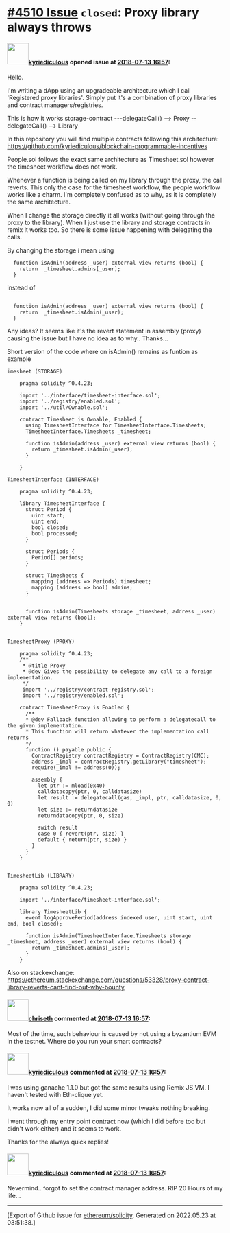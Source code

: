 # [\#4510 Issue](https://github.com/ethereum/solidity/issues/4510) `closed`: Proxy library always throws

#### <img src="https://avatars.githubusercontent.com/u/22256858?u=07b86c13cae3b8ba34a88fc20813dbeb5d40ab76&v=4" width="50">[kyriediculous](https://github.com/kyriediculous) opened issue at [2018-07-13 16:57](https://github.com/ethereum/solidity/issues/4510):

Hello. 

I'm writing a dApp using an upgradeable architecture which I call 'Registered proxy libraries'.
Simply put it's a combination of proxy libraries and contract managers/registries. 

This is how it works
storage-contract ---delegateCall() --> Proxy --delegateCall() --> Library 

In this repository you will find multiple contracts following this architecture: https://github.com/kyriediculous/blockchain-programmable-incentives

People.sol follows the exact same architecture as Timesheet.sol however the timesheet workflow does not work.

Whenever a function is being called on my library through the proxy, the call reverts. This only the case for the timesheet workflow, the people workflow works like a charm. I'm completely confused as to why, as it is completely the same architecture. 

When I change the storage directly it all works (without going through the proxy to the library). When I just use the library and storage contracts in remix it works too. So there is some issue happening with delegating the calls.

By changing the storage i mean using

```
  function isAdmin(address _user) external view returns (bool) {
    return  _timesheet.admins[_user];
  }
```

instead of 
```

  function isAdmin(address _user) external view returns (bool) {
    return  _timesheet.isAdmin(_user);
  }
```

Any ideas? It seems like it's the revert statement in assembly (proxy) causing the issue but I have no idea as to why.. Thanks...

Short version of the code where on isAdmin() remains as funtion as example

```
imesheet (STORAGE) 

    pragma solidity ^0.4.23;
    
    import '../interface/timesheet-interface.sol';
    import '../registry/enabled.sol';
    import '../util/Ownable.sol';
    
    contract Timesheet is Ownable, Enabled {
      using TimesheetInterface for TimesheetInterface.Timesheets;
      TimesheetInterface.Timesheets _timesheet;
    
      function isAdmin(address _user) external view returns (bool) {
        return _timesheet.isAdmin(_user);
      }
    
    }

TimesheetInterface (INTERFACE)

    pragma solidity ^0.4.23;
    
    library TimesheetInterface {
      struct Period {
        uint start;
        uint end;
        bool closed;
        bool processed;
      }
    
      struct Periods {
        Period[] periods;
      }
    
      struct Timesheets {
        mapping (address => Periods) timesheet;
        mapping (address => bool) admins;
      }
    
     
      function isAdmin(Timesheets storage _timesheet, address _user) external view returns (bool);
    }


TimesheetProxy (PROXY) 

    pragma solidity ^0.4.23;
    /**
     * @title Proxy
     * @dev Gives the possibility to delegate any call to a foreign implementation.
     */
     import '../registry/contract-registry.sol';
     import '../registry/enabled.sol';

    contract TimesheetProxy is Enabled {
      /**
      * @dev Fallback function allowing to perform a delegatecall to the given implementation.
      * This function will return whatever the implementation call returns
      */
      function () payable public {
        ContractRegistry contractRegistry = ContractRegistry(CMC);
        address _impl = contractRegistry.getLibrary("timesheet");
        require(_impl != address(0));
    
        assembly {
          let ptr := mload(0x40)
          calldatacopy(ptr, 0, calldatasize)
          let result := delegatecall(gas, _impl, ptr, calldatasize, 0, 0)
          let size := returndatasize
          returndatacopy(ptr, 0, size)
    
          switch result
          case 0 { revert(ptr, size) }
          default { return(ptr, size) }
        }
      }
    }


TimesheetLib (LIBRARY)

    pragma solidity ^0.4.23;
    
    import '../interface/timesheet-interface.sol';
    
    library TimesheetLib {
      event logApprovePeriod(address indexed user, uint start, uint end, bool closed);
    
      function isAdmin(TimesheetInterface.Timesheets storage _timesheet, address _user) external view returns (bool) {
        return _timesheet.admins[_user];
      }
    }
```

Also on stackexchange: https://ethereum.stackexchange.com/questions/53328/proxy-contract-library-reverts-cant-find-out-why-bounty

#### <img src="https://avatars.githubusercontent.com/u/9073706?v=4" width="50">[chriseth](https://github.com/chriseth) commented at [2018-07-13 16:57](https://github.com/ethereum/solidity/issues/4510#issuecomment-404899349):

Most of the time, such behaviour is caused by not using a byzantium EVM in the testnet. Where do you run your smart contracts?

#### <img src="https://avatars.githubusercontent.com/u/22256858?u=07b86c13cae3b8ba34a88fc20813dbeb5d40ab76&v=4" width="50">[kyriediculous](https://github.com/kyriediculous) commented at [2018-07-13 16:57](https://github.com/ethereum/solidity/issues/4510#issuecomment-404910521):

I was using ganache 1.1.0 but got the same results using Remix JS VM. I haven't tested with Eth-clique yet.

It works now all of a sudden, I did some minor tweaks nothing breaking.

I went through my entry point contract now (which I did before too but didn't work either) and it seems to work.

Thanks for the always quick replies!

#### <img src="https://avatars.githubusercontent.com/u/22256858?u=07b86c13cae3b8ba34a88fc20813dbeb5d40ab76&v=4" width="50">[kyriediculous](https://github.com/kyriediculous) commented at [2018-07-13 16:57](https://github.com/ethereum/solidity/issues/4510#issuecomment-407517000):

Nevermind.. forgot to set the contract manager address. RIP 20 Hours of my life...


-------------------------------------------------------------------------------



[Export of Github issue for [ethereum/solidity](https://github.com/ethereum/solidity). Generated on 2022.05.23 at 03:51:38.]
